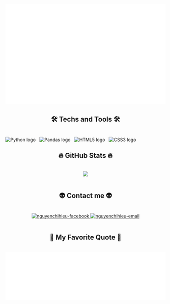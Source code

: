 <!-- nguyenchihieu official -->
<a href="#" target="_blank">
  <img src="svg/hieuChiNguyen.svg" width="1200" alt="hieuchinguyen-official" />
</a>

<h2 align="center">🛠 Techs and Tools 🛠</h2>
<br>
<!-- https://simpleicons.org/ -->
<span><img src="https://img.shields.io/badge/Python-282C34?logo=python&logoColor=F7DF1E" alt="Python logo" title="Python" height="25" /></span>
&nbsp;
<span><img src="https://img.shields.io/badge/Pandas-282C34?logo=pandas&logoColor=3178C6" alt="Pandas logo" title="Pandas" height="25" /></span>
&nbsp;
<span><img src="https://img.shields.io/badge/HTML5-282C34?logo=html5&logoColor=E34F26" alt="HTML5 logo" title="HTML5" height="25" /></span>
&nbsp;
<span><img src="https://img.shields.io/badge/CSS3-282C34?logo=css3&logoColor=1572B6" alt="CSS3 logo" title="CSS3" height="25" /></span>
&nbsp;

<br>
<h2 align="center">🔥 GitHub Stats 🔥</h2>
<!-- https://github.com/anuraghazra/github-readme-stats -->
<br>
<div align=center>
  <a href="#" title="ChiHieu">
    <img width="315" align="center" src="https://github-readme-stats.vercel.app/api/top-langs/?username=hieuChiNguyen&hide=c%23,powershell,Mathematica,Ruby,Objective-C,Objective-C%2b%2b,Cuda&title_color=61dafb&text_color=ffffff&icon_color=61dafb&bg_color=20232a&langs_count=8&layout=compact&border_color=61dafb&hide_border=true" />
  </a>
</div>

<br>
<h2 align="center">👽 Contact me 👽</h2>
<br>
<!-- https://icons8.com -->
<div align="center">
  <a href="https://www.facebook.com/profile.php?id=100047590084942" target="blank">
    <img src="https://img.icons8.com/bubbles/100/000000/facebook-new.png" alt="nguyenchihieu-facebook" />
  </a>
  <a href="mailto:hieu.nc1707bkhn@gmail.com" target="top">
    <img src="https://img.icons8.com/bubbles/100/000000/apple-mail.png" alt="nguyenchihieu-email" />
  </a>
</div>

<br>
<h2 align="center">📑 My Favorite Quote 📑</h2>
<br>
<a align="center" href="#" target="_blank">
  <img src="svg/hieuChiNguyen-quotes.svg" width="846" height="150" alt="hieuchinguyen-official" />
</a>

